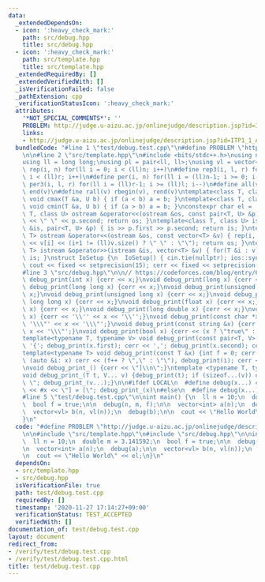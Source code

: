 ```yaml
---
data:
  _extendedDependsOn:
  - icon: ':heavy_check_mark:'
    path: src/debug.hpp
    title: src/debug.hpp
  - icon: ':heavy_check_mark:'
    path: src/template.hpp
    title: src/template.hpp
  _extendedRequiredBy: []
  _extendedVerifiedWith: []
  _isVerificationFailed: false
  _pathExtension: cpp
  _verificationStatusIcon: ':heavy_check_mark:'
  attributes:
    '*NOT_SPECIAL_COMMENTS*': ''
    PROBLEM: http://judge.u-aizu.ac.jp/onlinejudge/description.jsp?id=ITP1_1_A
    links:
    - http://judge.u-aizu.ac.jp/onlinejudge/description.jsp?id=ITP1_1_A
  bundledCode: "#line 1 \"test/debug.test.cpp\"\n#define PROBLEM \"http://judge.u-aizu.ac.jp/onlinejudge/description.jsp?id=ITP1_1_A\"\
    \n\n#line 2 \"src/template.hpp\"\n#include <bits/stdc++.h>\nusing namespace std;\n\
    using ll = long long;\nusing pl = pair<ll, ll>;\nusing vl = vector<ll>;\n#define\
    \ rep(i, n) for(ll i = 0; i < (ll)n; i++)\n#define rep3(i, l, r) for(ll i = l;\
    \ i < (ll)r; i++)\n#define per(i, n) for(ll i = (ll)n-1; i >= 0; i--)\n#define\
    \ per3(i, l, r) for(ll i = (ll)r-1; i >= (ll)l; i--)\n#define all(v) begin(v),\
    \ end(v)\n#define rall(v) rbegin(v), rend(v)\ntemplate<class T, class U> inline\
    \ void cmax(T &a, U b) { if (a < b) a = b; }\ntemplate<class T, class U> inline\
    \ void cmin(T &a, U b) { if (a > b) a = b; }\nconstexpr char el = '\\n';\ntemplate<class\
    \ T, class U> ostream &operator<<(ostream &os, const pair<T, U> &p) { os << p.first\
    \ << \" \" << p.second; return os; }\ntemplate<class T, class U> istream &operator>>(istream\
    \ &is, pair<T, U> &p) { is >> p.first >> p.second; return is; }\ntemplate<class\
    \ T> ostream &operator<<(ostream &os, const vector<T> &v) { rep(i, v.size()) os\
    \ << v[i] << (i+1 != (ll)v.size() ? \" \" : \"\"); return os; }\ntemplate<class\
    \ T> istream &operator>>(istream &is, vector<T> &v) { for(T &i : v) is >> i; return\
    \ is; }\nstruct IoSetup {\n  IoSetup() { cin.tie(nullptr); ios::sync_with_stdio(false);\
    \ cout << fixed << setprecision(15); cerr << fixed << setprecision(15); }\n} io_setup;\n\
    #line 3 \"src/debug.hpp\"\n\n// https://codeforces.com/blog/entry/68809\nvoid\
    \ debug_print(int x) {cerr << x;}\nvoid debug_print(long x) {cerr << x;}\nvoid\
    \ debug_print(long long x) {cerr << x;}\nvoid debug_print(unsigned x) {cerr <<\
    \ x;}\nvoid debug_print(unsigned long x) {cerr << x;}\nvoid debug_print(unsigned\
    \ long long x) {cerr << x;}\nvoid debug_print(float x) {cerr << x;}\nvoid debug_print(double\
    \ x) {cerr << x;}\nvoid debug_print(long double x) {cerr << x;}\nvoid debug_print(char\
    \ x) {cerr << '\\'' << x << '\\'';}\nvoid debug_print(const char *x) {cerr <<\
    \ '\\\"' << x << '\\\"';}\nvoid debug_print(const string &x) {cerr << '\\\"' <<\
    \ x << '\\\"';}\nvoid debug_print(bool x) {cerr << (x ? \"true\" : \"false\");}\n\
    template<typename T, typename V> void debug_print(const pair<T, V> &x) {cerr <<\
    \ '{'; debug_print(x.first); cerr << ','; debug_print(x.second); cerr << '}';}\n\
    template<typename T> void debug_print(const T &x) {int f = 0; cerr << '{'; for\
    \ (auto &i: x) cerr << (f++ ? \",\" : \"\"), debug_print(i); cerr << \"}\";}\n\
    \nvoid debug_print_() {cerr << \"]\\n\";}\ntemplate <typename T, typename... V>\n\
    void debug_print_(T t, V... v) {debug_print(t); if (sizeof...(v)) cerr << \",\
    \ \"; debug_print_(v...);}\n\n#ifdef LOCAL\n  #define debug(x...) cerr << \"[\"\
    \ << #x << \"] = [\"; debug_print_(x)\n#else\n  #define debug(x...)\n#endif\n\
    #line 5 \"test/debug.test.cpp\"\n\nint main() {\n  ll n = 10;\n  double m = 3.141592;\n\
    \  bool f = true;\n\n  debug(n, m, f);\n\n  vector<int> a(n);\n  debug(a);\n\n\
    \  vector<vl> b(n, vl(n));\n  debug(b);\n\n  cout << \"Hello World\" << el;\n\
    }\n"
  code: "#define PROBLEM \"http://judge.u-aizu.ac.jp/onlinejudge/description.jsp?id=ITP1_1_A\"\
    \n\n#include \"src/template.hpp\"\n#include \"src/debug.hpp\"\n\nint main() {\n\
    \  ll n = 10;\n  double m = 3.141592;\n  bool f = true;\n\n  debug(n, m, f);\n\
    \n  vector<int> a(n);\n  debug(a);\n\n  vector<vl> b(n, vl(n));\n  debug(b);\n\
    \n  cout << \"Hello World\" << el;\n}\n"
  dependsOn:
  - src/template.hpp
  - src/debug.hpp
  isVerificationFile: true
  path: test/debug.test.cpp
  requiredBy: []
  timestamp: '2020-11-27 17:14:27+09:00'
  verificationStatus: TEST_ACCEPTED
  verifiedWith: []
documentation_of: test/debug.test.cpp
layout: document
redirect_from:
- /verify/test/debug.test.cpp
- /verify/test/debug.test.cpp.html
title: test/debug.test.cpp
---
```

